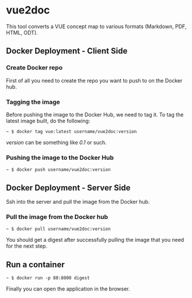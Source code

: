 # vue2doc

This tool converts a VUE concept map to various formats (Markdown, PDF, HTML, ODT).

## Docker Deployment - Client Side

### Create Docker repo

First of all you need to create the repo you want to push to on the Docker hub.

### Tagging the image

Before pushing the image to the Docker Hub, we need to tag it. To tag the latest image built, do the following:

```
~ $ docker tag vue:latest username/vue2doc:version
```

*version* can be something like *0.1* or such.

### Pushing the image to the Docker Hub

```
~ $ docker push username/vue2doc:version
```

## Docker Deployment - Server Side

Ssh into the server and pull the image from the Docker hub.

### Pull the image from the Docker hub

```
~ $ docker pull username/vue2doc:version
```

You should get a digest after successfully pulling the image that you need for the next step.

## Run a container

```
~ $ docker run -p 80:8000 digest
```

Finally you can open the application in the browser.

